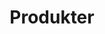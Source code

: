 ---
title: 'Produkter'
description: 'Produkter'
heroHeading: 'Produkter'
cascade:
    type: 'products'
translationKey: 'Produkter'
toc: false
cover: true
cover_image: '/images/products.webp'
list_class: 'alternate-column'
weight: 20
---